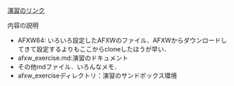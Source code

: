 [演習のリンク](index.md)

内容の説明
* AFXW64: いろいろ設定したAFXWのファイル．AFXWからダウンロードしてきて設定するよりもここからcloneしたほうが早い．
* afxw_exercise.md:演習のドキュメント
* その他mdファイル．いろんなメモ．
* afxw_exerciseディレクトリ：演習のサンドボックス環境
